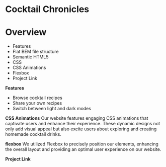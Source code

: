 # Cocktail Chronicles

# Overview

* Features 
* Flat BEM file structure
* Semantic HTML5
* CSS
* CSS Animations
* Flexbox
* Project Link

**Features**

* Browse cocktail recipes
* Share your own recipes
* Switch between light and dark modes

**CSS Animations**
Our website features engaging CSS animations that captivate users and enhance their experience. These dynamic designs not only add visual appeal but also excite users about exploring and creating homemade cocktail drinks.

**flexbox**
We utilized Flexbox to precisely position our elements, enhancing the overall layout and providing an optimal user experience on our website.

**Project Link**
